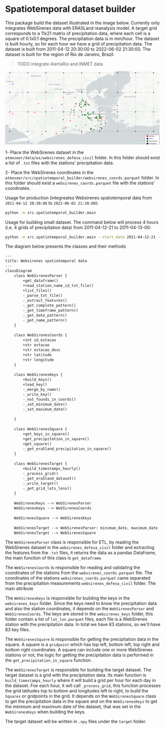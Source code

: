 # Spatiotemporal dataset builder

This package build the dataset illustrated in the image below. Currently only integrates WebSirenes data with ERA5Land reanalysis model. A target grid corresponds to a 11x21 matrix of precipitation data, where each cell is a square of 0.1x0.1 degrees. The precipitation data is in mm/hour. The dataset is built hourly, so for each hour we have a grid of precipitation data. The dataset is built from 2011-04-12 20:30:00 to 2022-06-02 21:30:00. The dataset is built for the region of Rio de Janeiro, Brazil.

> TODO integrate AlertaRio and INMET data

<img src="./.github/GRID_TARGET.png" alt="Spatiotemporal dataset" width="500"/>

1- Place the WebSirenes dataset in the `atmoseer/data/ws/websirenes_defesa_civil` folder. In this folder should exist a list of `.txt` files with the stations' precipitation data.

2- Place the WebSirenes coordinates in the `atmoseer/src/spatiotemporal_builder/websirenes_coords.parquet` folder. In this folder should exist a `websirenes_coords.parquet` file with the stations' coordinates.

Usage for production (integreates Websirenes spatiotemporal data from `2011-04-12 20:30:00` to `2022-06-02 21:30:00`):
```sh
python -m src.spatiotemporal_builder.main
```

Usage for building small dataset. The command below will process 4 hours (i.e. 4 grids of precipitation data) from 2011-04-12-21 to 2011-04-13-00:
```sh
python -m src.spatiotemporal_builder.main --start_date 2011-04-12-21 --end_date 2011-04-13-00
```

The diagram below presents the classes and their methods

```mermaid
---
title: Websirenes spatiotemporal data
---
classDiagram
    class WebSirenesParser {
        +get_dataframe()
        +read_station_name_id_txt_file()
        +list_files()
        -_parse_txt_file()
        -_extract_features()
        -_get_complete_pattern()
        -_get_timeframe_pattern()
        -_get_date_pattern()
        -_get_name_pattern()
    }

    class WebSirenesCoords {
        +int id_estacao
        +str estacao
        +str estacao_desc
        +str latitude
        +str longitude
    }

    class WebSirenesKeys {
        +build_keys()
        +load_key()
        -_merge_by_name()
        -_write_key()
        -_not_founds_in_coords()
        -_set_minimum_date()
        -_set_maximum_date()

    }

    class WebSirenesSquare {
        +get_keys_in_square()
        +get_precipitation_in_square()
        +get_square()
        -_get_era5land_precipitation_in_square()
    }

    class WebSirenesTarget {
        +build_timestamps_hourly()
        -_process_grid()
        -_get_era5land_dataset()
        -_write_target()
        -_get_grid_lats_lons()
    }

    WebSirenesKeys --> WebSirenesParser
    WebSirenesKeys --> WebSirenesCoords

    WebSirenesSquare --> WebSirenesKeys

    WebSirenesTarget --> WebSirenesParser: minimum_date, maximum_date
    WebSirenesTarget --> WebSirenesSquare
```

The `WebSirenesParser` class is responsible for ETL, by reading the WebSirenes dataset in the `websirenes_defesa_civil` folder and extracting the features from the `.txt` files, it returns the data as a pandas Dataframe, the main function of this class is `get_dataframe`.

The `WebSirenesCoords` is responsible for reading and validating the coordinates of the stations from the `websirenes_coords.parquet` file. The coordinates of the stations `websirenes_coords.parquet` came separated from the precipitation measurements `websirenes_defesa_civil` folder. The main attribute 

The `WebSirenesKeys` is responsible for building the keys in the `websirenes_keys` folder. Since the keys need to know the precipitation data and also the station coordinates, it depends on the `WebSirenesParser` and `WebSirenesCoords`. The keys are stored in the `websirenes_keys` folder, this folder contain a list of `lat_lon.parquet` files, each file is a WebSirenes station with the precipitation data. In total we have 83 stations, so we'll have 83 key files.

The `WebSirenesSquare` is responsible for getting the precipitation data in the square. A square is a ``gridpoint`` which has top left, bottom left, top right and bottom right coordinates. A square can include one or more WebSirenes stations or not, the logic for getting the precipitation data is performed in the `get_precipitation_in_square` function.

The `WebSirenesTarget` is responsible for building the target dataset. The target dataset is a grid with the precipitation data. Its main function is `build_timestamps_hourly` where it will build a grid per hour for each day in the dataset. Foe each hour, it will call `_process_grid`, this function processes the grid latitudes top to bottom and longitudes left to right, to build the `Squares` or gridpoints in the grid. It depends on the `WebSirenesSquare` class to get the precipitation data in the square and on the `WebSirenesKeys` to get the minimum and maximum date of the dataset, that was set in the `WebSirenesKeys` when building the keys.

The target dataset will be written in `.npy` files under the `target` folder. 
